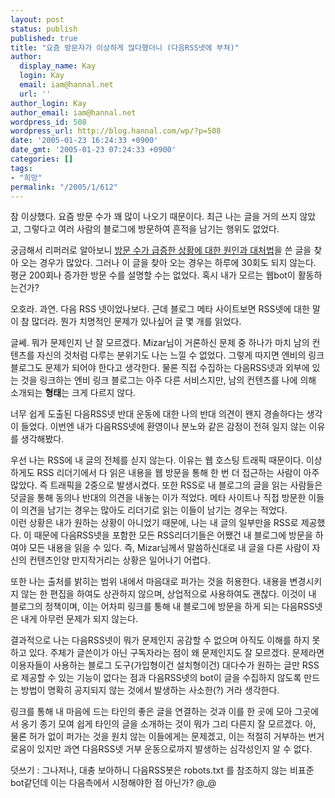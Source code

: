 ```yaml
---
layout: post
status: publish
published: true
title: "요즘 방문자가 이상하게 많다했더니 (다음RSS넷에 부쳐)"
author:
  display_name: Kay
  login: Kay
  email: iam@hannal.net
  url: ''
author_login: Kay
author_email: iam@hannal.net
wordpress_id: 508
wordpress_url: http://blog.hannal.com/wp/?p=508
date: '2005-01-23 16:24:33 +0900'
date_gmt: '2005-01-23 07:24:33 +0900'
categories: []
tags:
- "희망"
permalink: "/2005/1/612"
---
```

<p>참 이상했다. 요즘 방문 수가 꽤 많이 나오기 때문이다. 최근 나는 글을 거의 쓰지 않았고, 그렇다고 여러 사람의 블로그에 방문하여 흔적을 남기는 행위도 없었다.</p>
<p>궁금해서 리퍼러로 알아보니 <a href="http://blog.hannal.com/index.php?pl=476">방문 수가 급증한 상황에 대한 원인과 대처법</a>을 쓴 글을 찾아 오는 경우가 많았다. 그러나 이 글을 찾아 오는 경우는 하루에 30회도 되지 않는다. 평균 200회나 증가한 방문 수를 설명할 수는 없었다. 혹시 내가 모르는 웹bot이 활동하는건가?</p>
<p>오호라. 과연. 다음 RSS 넷이었나보다. 근데 블로그 메타 사이트보면 RSS넷에 대한 말이 참 많더라. 뭔가 치명적인 문제가 있나싶어 글 몇 개를 읽었다.</p>
<p>글쎄. 뭐가 문제인지 난 잘 모르겠다. Mizar님이 거론하신 문제 중 하나가 마치 남의 컨텐츠를 자신의 것처럼 다루는 분위기도 나는 느낄 수 없었다. 그렇게 따지면 엔비의 링크 블로그도 문제가 되어야 한다고 생각한다. 물론 직접 수집하는 다음RSS넷과 외부에 있는 것을 링크하는 엔비 링크 블로그는 아주 다른 서비스지만, 남의 컨텐츠를 나에 의해 소개되는 <b>형태</b>는 크게 다르지 않다.</p>
<p>너무 쉽게 도출된 다음RSS넷 반대 운동에 대한 나의 반대 의견이 왠지 경솔하다는 생각이 들었다. 이번엔 내가 다음RSS넷에 환영이나 분노와 같은 감정이 전혀 일지 않는 이유를 생각해봤다.</p>
<p>우선 나는 RSS에 내 글의 전체를 싣지 않는다. 이유는 웹 호스팅 트래픽 때문이다. 이상하게도 RSS 리더기에서 다 읽은 내용을 웹 방문을 통해 한 번 더 접근하는 사람이 아주 많았다. 즉 트래픽을 2중으로 발생시켰다. 또한 RSS로 내 블로그의 글을 읽는 사람들은 덧글을 통해 동의나 반대의 의견을 내놓는 이가 적었다. 메타 사이트나 직접 방문한 이들이 의견을 남기는 경우는 많아도 리더기로 읽는 이들이 남기는 경우는 적었다.<br />
이런 상황은 내가 원하는 상황이 아니었기 때문에, 나는 내 글의 일부만을 RSS로 제공했다. 이 때문에 다음RSS넷을 포함한 모든 RSS리더기들은 어쨌건 내 블로그에 방문을 하여야 모든 내용을 읽을 수 있다. 즉, Mizar님께서 말씀하신대로 내 글을 다른 사람이 자신의 컨텐츠인양 만지작거리는 상황은 일어나기 어렵다.</p>
<p>또한 나는 출처를 밝히는 범위 내에서 마음대로 퍼가는 것을 허용한다. 내용을 변경시키지 않는 한 편집을 하여도 상관하지 않으며, 상업적으로 사용하여도 괜찮다. 이것이 내 블로그의 정책이며, 이는 어차피 링크를 통해 내 블로그에 방문을 하게 되는 다음RSS넷은 내게 아무런 문제가 되지 않는다.</p>
<p>결과적으로 나는 다음RSS넷이 뭐가 문제인지 공감할 수 없으며 아직도 이해를 하지 못하고 있다. 주체가 글쓴이가 아닌 구독자라는 점이 왜 문제인지도 잘 모르겠다. 문제라면 이용자들이 사용하는 블로그 도구(가입형이건 설치형이건) 대다수가 원하는 글만 RSS로 제공할 수 있는 기능이 없다는 점과 다음RSS넷의 bot이 글을 수집하지 않도록 만드는 방법이 명확히 공지되지 않는 것에서 발생하는 사소한(?) 거라 생각한다.</p>
<p>링크를 통해 내 마음에 드는 타인의 좋은 글을 연결하는 것과 이를 한 곳에 모아 그곳에서 옹기 종기 모여 쉽게 타인의 글을 소개하는 것이 뭐가 그리 다른지 잘 모르겠다. 아, 물론 허가 없이 퍼가는 것을 원치 않는 이들에게는 문제겠고, 이는 적절히 거부하는 번거로움이 있지만 과연 다음RSS넷 거부 운동으로까지 발생하는 심각성인지 알 수 없다.</p>
<p>덧쓰기 : 그나저나, 대충 보아하니 다음RSS봇은 robots.txt 를 참조하지 않는 비표준 bot같던데 이는 다음측에서 시정해야한 점 아닌가? @_@</p>
